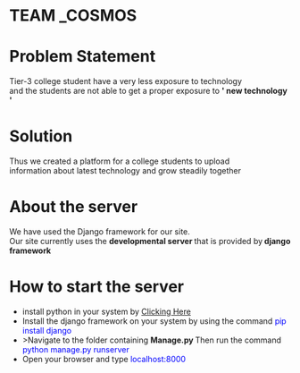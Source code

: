 # TEAM _COSMOS

# Problem Statement

Tier-3 college student have a very less exposure to technology <br> and the students are not able to get a proper exposure to <b> ' new technology '</b> 

# Solution
Thus we created a platform for a college students to upload <br>
information about latest technology and grow steadily together

# About the server
We have used the Django framework for our site.<br>
Our site currently uses the <b> developmental server </b> that is provided by<b> django framework</b>


# How to start the server
<ul>
  <li> install python in your system by  <a href="https://www.python.org/downloads/">Clicking Here</a></li>
  <li>Install the django framework on your system by using the command <font color="blue"> pip install django </font></li>
<li>>Navigate to the folder containing <b> Manage.py </b> Then run the command <font color="blue"> python manage.py runserver </font> </li>
<li>Open your browser and type <font color="blue"> localhost:8000 </font> </li>
</ul>
